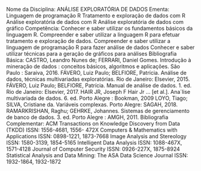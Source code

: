 Nome da Disciplina: ANÁLISE EXPLORATÓRIA DE DADOS
Ementa:
Linguagem de programação R
Tratamento e exploração de dados com R
Análise exploratória de dados com R
Análise exploratória de dados com gráfico
Competência:
Conhecer e saber utilizar os fundamentos básicos da linguagem R.
Compreender e saber utilizar a linguagem R para efetuar tratamento e exploração de 
dados.
Compreender e saber utilizar a linguagem de programação R para fazer análise de dados
Conhecer e saber utilizar técnicas para a geração de gráficos para análises
Bibliografia Básica:
CASTRO, Leandro Nunes de; FERRARI, Daniel Gomes. Introdução à mineração de 
dados : conceitos básicos, algoritmos e aplicações. São Paulo : Saraiva, 2016.
FÁVERO, Luiz Paulo; BELFIORE, Patrícia. Análise de dados, técnicas multivariadas 
exploratórias. Rio de Janeiro: Elsevier, 2015.
FÁVERO, Luiz Paulo; BELFIORE, Patrícia. Manual de análise de dados. 1. ed. Rio de 
Janeiro: Elsevier, 2017.
HAIR JR, Joseph F Hair Jr ... [et al.]. Ana´lise multivariada de dados. 6. ed. Porto Alegre : 
Bookman, 2009
LOYO, Tiago; SILVA, Cristiane da. Variáveis complexas. Porto Alegre: SAGAH, 2018.
RAMARKRISHAN, Raghu; GEHRKE, Johannes. Sistemas de gerenciamento de banco de 
dados. 3. ed. Porto Alegre : AMGH, 2011.
Bibliografia Complementar:
ACM Transactions on Knowledge Discovery from Data (TKDD) ISSN: 1556-4681, 1556-
472X
Computers & Mathematics with Applications ISSN: 0898-1221, 1873-7668
Image Analysis and Stereology ISSN: 1580-3139, 1854-5165
Intelligent Data Analysis ISSN: 1088-467X, 1571-4128
Journal of Computer Security ISSN: 0926-227X, 1875-8924
Statistical Analysis and Data Mining: The ASA Data Science Journal ISSN: 1932-1864, 
1932-1872
